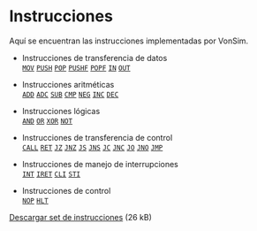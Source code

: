 # Instrucciones

Aquí se encuentran las instrucciones implementadas por VonSim.

- Instrucciones de transferencia de datos  
  [`MOV`](./transferencia-de-datos#mov) [`PUSH`](./transferencia-de-datos#push) [`POP`](./transferencia-de-datos#pop) [`PUSHF`](./transferencia-de-datos#pushf) [`POPF`](./transferencia-de-datos#popf) [`IN`](./transferencia-de-datos#in) [`OUT`](./transferencia-de-datos#out)

- Instrucciones aritméticas  
  [`ADD`](./aritmeticas#add) [`ADC`](./aritmeticas#adc) [`SUB`](./aritmeticas#sub) [`CMP`](./aritmeticas#cmp) [`NEG`](./aritmeticas#neg) [`INC`](./aritmeticas#inc) [`DEC`](./aritmeticas#dec)
- Instrucciones lógicas  
  [`AND`](./logicas#and) [`OR`](./logicas#or) [`XOR`](./logicas#xor) [`NOT`](./logicas#not)
- Instrucciones de transferencia de control  
  [`CALL`](./transferencia-de-control#call) [`RET`](./transferencia-de-control#ret) [`JZ`](./transferencia-de-control#jz) [`JNZ`](./transferencia-de-control#jnz) [`JS`](./transferencia-de-control#js) [`JNS`](./transferencia-de-control#jns) [`JC`](./transferencia-de-control#jc) [`JNC`](./transferencia-de-control#jnc) [`JO`](./transferencia-de-control#jo) [`JNO`](./transferencia-de-control#jno) [`JMP`](./transferencia-de-control#jmp)
- Instrucciones de manejo de interrupciones  
  [`INT`](./manejo-de-interrupciones#int) [`IRET`](./manejo-de-interrupciones#iret) [`CLI`](./manejo-de-interrupciones#cli) [`STI`](./manejo-de-interrupciones#sti)
- Instrucciones de control  
  [`NOP`](./control#nop) [`HLT`](./control#hlt)

[Descargar set de instrucciones](/set-instr-MSX88.PDF) (26 kB)
